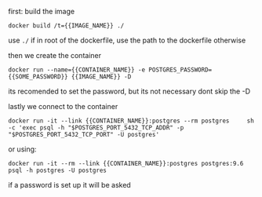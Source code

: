 first: build the image

```
docker build /t={{IMAGE_NAME}} ./ 	
```
use ``./`` if in root of the dockerfile, use the path to the dockerfile otherwise



then we create the container
```
docker run --name={{CONTAINER_NAME}} -e POSTGRES_PASSWORD={{SOME_PASSWORD}} {{IMAGE_NAME}} -D 
```
its recomended to set the password, but its not necessary
dont skip the -D



lastly we connect to the container
```
docker run -it --link {{CONTAINER_NAME}}:postgres --rm postgres     sh -c 'exec psql -h "$POSTGRES_PORT_5432_TCP_ADDR" -p "$POSTGRES_PORT_5432_TCP_PORT" -U postgres'
```

or using:

```
docker run -it --rm --link {{CONTAINER_NAME}}:postgres postgres:9.6 psql -h postgres -U postgres

```
if a password is set up it will be asked
